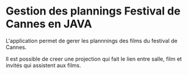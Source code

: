 # Gestion des plannings Festival de Cannes en JAVA

L'application permet de gerer les plannnings des films du festival de Cannes.

Il est possible de creer une projection qui fait le lien entre salle, film et invités qui assistent aux films.
